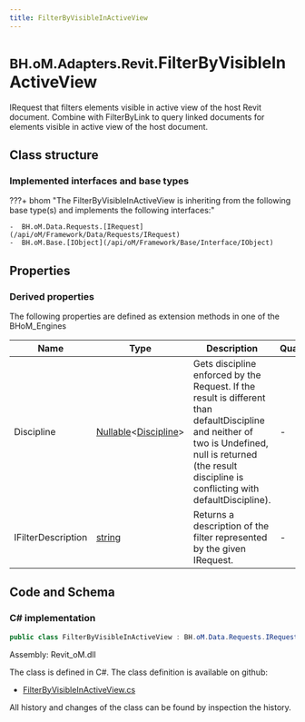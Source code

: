 ```yaml
---
title: FilterByVisibleInActiveView
---
```


# <small>BH.oM.Adapters.Revit.</small>**FilterByVisibleInActiveView**

IRequest that filters elements visible in active view of the host Revit document. Combine with FilterByLink to query linked documents for elements visible in active view of the host document.

## Class structure

### Implemented interfaces and base types

???+ bhom "The FilterByVisibleInActiveView is inheriting from the following base type(s) and implements the following interfaces:"

    -  BH.oM.Data.Requests.[IRequest](/api/oM/Framework/Data/Requests/IRequest)
    -  BH.oM.Base.[IObject](/api/oM/Framework/Base/Interface/IObject)


## Properties

### Derived properties

The following properties are defined as extension methods in one of the BHoM_Engines

| Name             | Type             | Description      | Quantity         | Engine           |
|------------------|------------------|------------------|------------------|------------------|
| Discipline | [Nullable](https://learn.microsoft.com/en-us/dotnet/api/System.Nullable-1?view=netstandard-2.0)&lt;[Discipline](/api/oM/Adapter/Adapters.Revit/Enums/Discipline)&gt; | Gets discipline enforced by the Request. If the result is different than defaultDiscipline and neither of two is Undefined, null is returned (the result discipline is conflicting with defaultDiscipline). | - | Revit_Engine |
| IFilterDescription | [string](https://learn.microsoft.com/en-us/dotnet/api/System.String?view=netstandard-2.0) | Returns a description of the filter represented by the given IRequest. | - | Revit_Engine |


## Code and Schema

### C# implementation

``` C# title="C#"
public class FilterByVisibleInActiveView : BH.oM.Data.Requests.IRequest, BH.oM.Base.IObject
```

Assembly: Revit_oM.dll

The class is defined in C#. The class definition is available on github:

- [FilterByVisibleInActiveView.cs](https://github.com/BHoM/Revit_Toolkit/blob/develop/Revit_oM/Requests\FilterByVisibleInActiveView.cs)

All history and changes of the class can be found by inspection the history.
